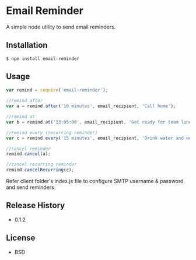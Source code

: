 Email Reminder
==============
A simple node utility to send email reminders.

## Installation

    $ npm install email-reminder

## Usage

```js
var remind = require('email-reminder');
   
//remind after
var a = remind.after('10 minutes', email_recipient, 'Call home');

//remind at
var b = remind.at('13:05:00', email_recipient, 'Get ready for team lunch'); //provide time in 24 hour format

//remind every (recurring reminder)
var c = remind.every('15 minutes', email_recipient, 'Drink water and work');

//cancel reminder
remind.cancel(a);

//cancel recurring reminder
remind.cancelRecurring(c);
```
Refer client folder's index.js file to configure SMTP username & password and send reminders.

## Release History

* 0.1.2

## License

* BSD
